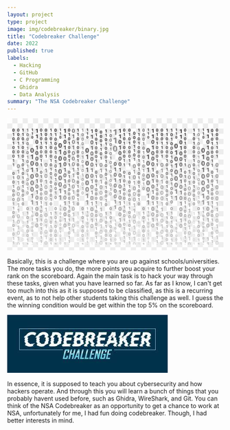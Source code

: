 ```yaml
---
layout: project
type: project
image: img/codebreaker/binary.jpg
title: "Codebreaker Challenge"
date: 2022
published: true
labels:
  - Hacking
  - GitHub
  - C Programming
  - Ghidra
  - Data Analysis
summary: "The NSA Codebreaker Challenge"
---
```


<img class="img-fluid" src="../img/codebreaker/binary.jpg">

Basically, this is a challenge where you are up against schools/universities. The more tasks you do, the more points you acquire to further boost your rank on the scoreboard. Again the main task is to hack your way through these tasks, given what you have learned so far. As far as I know, I can't get too much into this as it is supposed to be classified, as this is a recurring event, as to not help other students taking this challenge as well. I guess the the winning condition would be get within the top 5% on the scoreboard.

<img class="img-fluid" src="../img/codebreaker/codebreakimg.jpg">

In essence, it is supposed to teach you about cybersecurity and how hackers operate. And through this you will learn a bunch of things that you probably havent used before, such as Ghidra, WireShark, and Git. You can think of the NSA Codebreaker as an opportunity to get a chance to work at NSA, unfortunately for me, I had fun doing codebreaker. Though, I had better interests in mind.